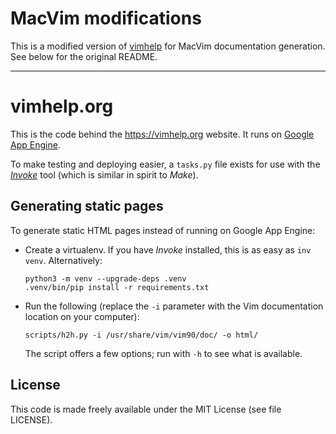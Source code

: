 # MacVim modifications

This is a modified version of [vimhelp](https://github.com/c4rlo/vimhelp) for MacVim documentation generation. See below for the original README.

---

# vimhelp.org

This is the code behind the https://vimhelp.org website. It runs on
[Google App Engine](https://cloud.google.com/appengine/).

To make testing and deploying easier, a `tasks.py` file exists for use
with the [_Invoke_](https://www.pyinvoke.org/) tool (which is similar in
spirit to _Make_).

## Generating static pages

To generate static HTML pages instead of running on Google App Engine:

- Create a virtualenv. If you have _Invoke_ installed, this is as easy as
  `inv venv`. Alternatively:
  ```
  python3 -m venv --upgrade-deps .venv
  .venv/bin/pip install -r requirements.txt
  ```
- Run the following (replace the `-i` parameter with the Vim documentation
  location on your computer):
  ```
  scripts/h2h.py -i /usr/share/vim/vim90/doc/ -o html/
  ```
  The script offers a few options; run with `-h` to see what is available.

## License

This code is made freely available under the MIT License (see file LICENSE).
